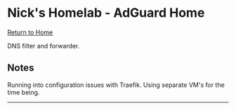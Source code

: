 # Nick's Homelab - AdGuard Home

[Return to Home](/README.md)

DNS filter and forwarder.

## Notes

Running into configuration issues with Traefik.
Using separate VM's for the time being.

----------

